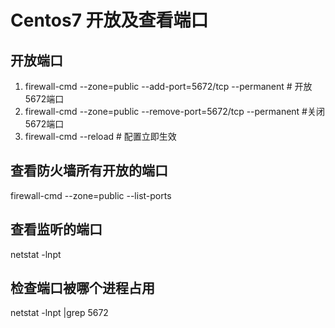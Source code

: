 
# Centos7 开放及查看端口
## 开放端口
1. firewall-cmd --zone=public --add-port=5672/tcp --permanent   # 开放5672端口
2. firewall-cmd --zone=public --remove-port=5672/tcp --permanent  #关闭5672端口
3. firewall-cmd --reload   # 配置立即生效

## 查看防火墙所有开放的端口
firewall-cmd --zone=public --list-ports

## 查看监听的端口
netstat -lnpt

## 检查端口被哪个进程占用
netstat -lnpt |grep 5672
